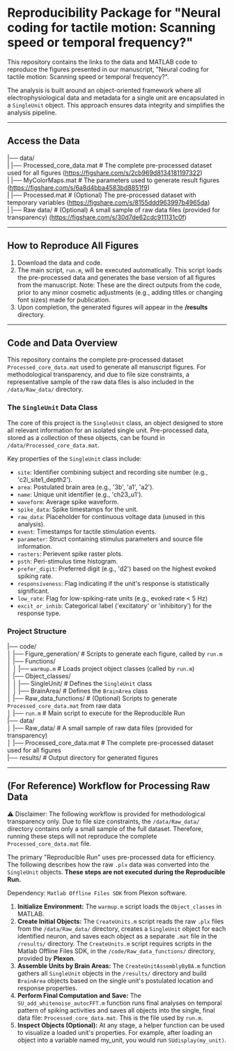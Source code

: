 # Reproducibility Package for "Neural coding for tactile motion: Scanning speed or temporal frequency?"

This repository contains the links to the data and MATLAB code to reproduce the figures presented in our manuscript, "Neural coding for tactile motion: Scanning speed or temporal frequency?".

The analysis is built around an object-oriented framework where all electrophysiological data and metadata for a single unit are encapsulated in a `SingleUnit` object. This approach ensures data integrity and simplifies the analysis pipeline.

---

## Access the Data

|── data/  
|    |── Processed_core_data.mat # The complete pre-processed dataset used for all figures (https://figshare.com/s/2cb969d8134181197322)  
|    |── MyColorMaps.mat # The parameters used to generate result figures (https://figshare.com/s/6a8d4bba4583bd8851f9)  
|    |── Processed.mat # (Optional) The pre-processed dataset with temporary variables (https://figshare.com/s/8155ddd963997b4965da)  
|    |── Raw data/ # (Optional) A small sample of raw data files (provided for transparency) (https://figshare.com/s/30d7de62cdc911131c0f)  

---

## How to Reproduce All Figures

1.  Download the data and code.
2.  The main script, `run.m`, will be executed automatically. This script loads the pre-processed data and generates the base version of all figures from the manuscript. Note: These are the direct outputs from the code, prior to any minor cosmetic adjustments (e.g., adding titles or changing font sizes) made for publication.
3.  Upon completion, the generated figures will appear in the **/results** directory.

---

## Code and Data Overview

This repository contains the complete pre-processed dataset `Processed_core_data.mat` used to generate all manuscript figures. For methodological transparency, and due to file size constraints, a representative sample of the raw data files is also included in the `/data/Raw_data/` directory.

### The `SingleUnit` Data Class

The core of this project is the `SingleUnit` class, an object designed to store all relevant information for an isolated single unit. Pre-processed data, stored as a collection of these objects, can be found in `/data/Processed_core_data.mat`.

Key properties of the `SingleUnit` class include:
*   `site`: Identifier combining subject and recording site number (e.g., 'c2i_site1_depth2').
*   `area`: Postulated brain area (e.g., '3b', 'a1', 'a2').
*   `name`: Unique unit identifier (e.g., 'ch23_u1').
*   `waveform`: Average spike waveform.
*   `spike_data`: Spike timestamps for the unit. 
*   `raw_data`: Placeholder for continuous voltage data (unused in this analysis).
*   `event`: Timestamps for tactile stimulation events.
*   `parameter`: Struct containing stimulus parameters and source file information.
*   `rasters`: Perievent spike raster plots.
*   `psth`: Peri-stimulus time histogram.
*   `prefer_digit`: Preferred digit (e.g., 'd2') based on the highest evoked spiking rate.
*   `responsiveness`: Flag indicating if the unit's response is statistically significant.
*   `low_rate`: Flag for low-spiking-rate units (e.g., evoked rate < 5 Hz)
*   `excit_or_inhib`: Categorical label ('excitatory' or 'inhibitory') for the response type.

### Project Structure 

|── code/  
│    |── Figure_generation/ # Scripts to generate each figure, called by `run.m`  
│    |── Functions/  
│    │    |── `warmup.m` # Loads project object classes (called by `run.m`)  
│    |── Object_classes/  
│    │    |── SingleUnit/ # Defines the `SingleUnit` class  
│    │    |── BrainArea/ # Defines the `BrainArea` class  
│    |── Raw_data_functions/ # (Optional) Scripts to generate `Processed_core_data.mat` from raw data  
│    |── `run.m` # Main script to execute for the Reproducible Run  
|── data/  
│    |── Raw_data/ # A small sample of raw data files (provided for transparency)  
│    |── Processed_core_data.mat # The complete pre-processed dataset used for all figures  
|── results/ # Output directory for generated figures  

---

## (For Reference) Workflow for Processing Raw Data

⚠️ Disclaimer: The following workflow is provided for methodological transparency only. Due to file size constraints, the `/data/Raw_data/` directory contains only a small sample of the full dataset. Therefore, running these steps will not reproduce the complete `Processed_core_data.mat` file.

The primary "Reproducible Run" uses pre-processed data for efficiency. The following describes how the raw `.plx` data was converted into the `SingleUnit` objects. **These steps are not executed during the Reproducible Run.**

Dependency: `Matlab Offline Files SDK` from Plexon software.

1.  **Initialize Environment:** The `warmup.m` script loads the `Object_classes` in MATLAB.
2.  **Create Initial Objects:** The `CreateUnits.m` script reads the raw `.plx` files from the `/data/Raw_data/` directory, creates a `SingleUnit` object for each identified neuron, and saves each object as a separate `.mat` file in the `/results/` directory. The `CreateUnits.m` script requires scripts in the Matlab Offline Files SDK, in the `/code/Raw_data_functions/` directory, provided by **Plexon**. 
3.  **Assemble Units by Brain Areas:** The `CreateUnitAssemblyByBA.m` function gathers all `SingleUnit` objects in the `/results/` directory and build `BrainArea` objects based on the single unit's postulated location and response properties.  
4.  **Perform Final Computation and Save:** The `SU_add_whitenoise_autocFFT.m` function runs final analyses on temporal pattern of spiking activities and saves all objects into the single, final data file: `Processed_core_data.mat`. This is the file used by `run.m`.
5.  **Inspect Objects (Optional):** At any stage, a helper function can be used to visualize a loaded unit's properties. For example, after loading an object into a variable named my_unit, you would run `SUdisplay(my_unit)`.
